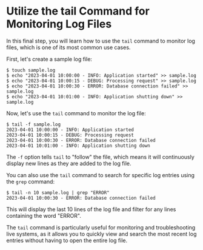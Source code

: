 # Utilize the tail Command for Monitoring Log Files

In this final step, you will learn how to use the `tail` command to monitor log files, which is one of its most common use cases.

First, let's create a sample log file:

```
$ touch sample.log
$ echo "2023-04-01 10:00:00 - INFO: Application started" >> sample.log
$ echo "2023-04-01 10:00:15 - DEBUG: Processing request" >> sample.log
$ echo "2023-04-01 10:00:30 - ERROR: Database connection failed" >> sample.log
$ echo "2023-04-01 10:01:00 - INFO: Application shutting down" >> sample.log
```

Now, let's use the `tail` command to monitor the log file:

```
$ tail -f sample.log
2023-04-01 10:00:00 - INFO: Application started
2023-04-01 10:00:15 - DEBUG: Processing request
2023-04-01 10:00:30 - ERROR: Database connection failed
2023-04-01 10:01:00 - INFO: Application shutting down
```

The `-f` option tells `tail` to "follow" the file, which means it will continuously display new lines as they are added to the log file.

You can also use the `tail` command to search for specific log entries using the `grep` command:

```
$ tail -n 10 sample.log | grep "ERROR"
2023-04-01 10:00:30 - ERROR: Database connection failed
```

This will display the last 10 lines of the log file and filter for any lines containing the word "ERROR".

The `tail` command is particularly useful for monitoring and troubleshooting live systems, as it allows you to quickly view and search the most recent log entries without having to open the entire log file.

